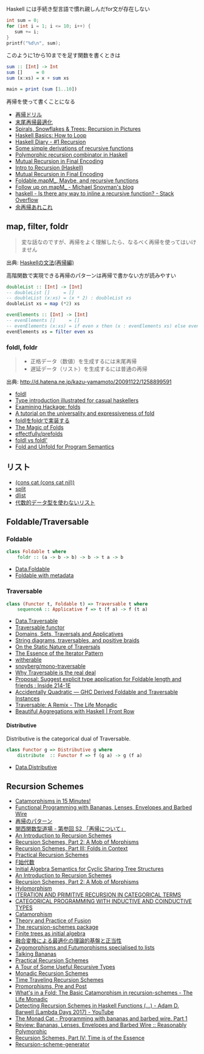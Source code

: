 Haskell には手続き型言語で慣れ親しんだfor文が存在しない

```c
int sum = 0;
for (int i = 1; i <= 10; i++) {
   sum += i;
}
printf("%d\n", sum);
```

このように1から10までを足す関数を書くときは

```haskell
sum :: [Int] -> Int
sum []     = 0
sum (x:xs) = x + sum xs

main = print (sum [1..10])
```

再帰を使って書くことになる

* [再帰ドリル](https://github.com/kazu-yamamoto/recursion-drill)
* [末尾再帰最適化](https://ja.wikipedia.org/wiki/%E6%9C%AB%E5%B0%BE%E5%86%8D%E5%B8%B0#.E6.9C.AB.E5.B0.BE.E5.91.BC.E5.87.BA.E3.81.97.E6.9C.80.E9.81.A9.E5.8C.96)
* [Spirals, Snowflakes & Trees: Recursion in Pictures](http://learn.hfm.io/fractals.html)
* [Haskell Basics: How to Loop](http://andyfriesen.com/2015/12/18/haskell-basics-how-to-loop.html)
* [Haskell Diary - #1 Recursion](http://akashagrawal.me/haskell-diary-1-recursion/)
* [Some simple derivations of recursive functions](http://myhaskelljournal.com/some-simple-derivations-of-recursive-functions/)
* [Polymorphic recursion combinator in Haskell](http://h2.jaguarpaw.co.uk/posts/polymorphic-recursion-combinator/)
* [Mutual Recursion in Final Encoding](http://aherrmann.github.io/programming/2016/05/28/mutual-recursion-in-final-encoding/)
* [Intro to Recursion (Haskell)](https://www.youtube.com/watch?v=w1tTs5vn_zo)
* [Mutual Recursion in Final Encoding](https://aherrmann.github.io/programming/2016/05/28/mutual-recursion-in-final-encoding/)
* [Foldable.mapM_, Maybe, and recursive functions](http://www.snoyman.com/blog/2017/01/foldable-mapm-maybe-and-recursive-functions)
* [Follow up on mapM_ - Michael Snoyman's blog](http://www.snoyman.com/blog/2017/01/follow-up-mapm)
* [haskell - Is there any way to inline a recursive function? - Stack Overflow](https://stackoverflow.com/questions/42179783/is-there-any-way-to-inline-a-recursive-function)
* [余再帰あれこれ](https://gist.github.com/uduki/4030269)

## map, filter, foldr

> 変な話なのですが、再帰をよく理解したら、なるべく再帰を使ってはいけません

出典: [Haskellの文法(再帰編)](http://d.hatena.ne.jp/kazu-yamamoto/20110829/1314584585)

高階関数で実現できる再帰のパターンは再帰で書かない方が読みやすい

```haskell
doubleList :: [Int] -> [Int]
-- doubleList []     = []
-- doubleList (x:xs) = (x * 2) : doubleList xs
doubleList xs = map (*2) xs

evenElements :: [Int] -> [Int]
-- evenElements []     = []
-- evenElements (x:xs) = if even x then (x : evenElements xs) else evenElements xs
evenElements xs = filter even xs
```

### foldl, foldr

> * 正格データ（数値）を生成するには末尾再帰
> * 遅延データ（リスト）を生成するには普通の再帰

出典: <http://d.hatena.ne.jp/kazu-yamamoto/20091122/1258899591>

* [foldl](https://hackage.haskell.org/package/foldl)
* [Type introduction illustrated for casual haskellers](http://takenobu-hs.github.io/downloads/type_introduction_illustrated.pdf)
* [Examining Hackage: folds](http://jozefg.bitbucket.org/posts/2014-12-27-folds.html)
* [A tutorial on the universality and expressiveness of fold](http://www.cs.nott.ac.uk/~gmh/fold.pdf)
* [foldlをfoldrで実装する](http://qiita.com/arowM/items/91a9bd8ea83168d412ab)
* [The Magic of Folds](http://www.parsonsmatt.org/2016/03/24/the_magic_of_folds.html)
* [effectfully/prefolds](https://github.com/effectfully/prefolds)
* [foldl vs foldl'](http://kseo.github.io/posts/2016-12-21-foldl-vs-foldl%27.html)
* [Fold and Unfold for Program Semantics](http://www.cs.nott.ac.uk/~pszgmh/semantics.pdf)

## リスト
* [(cons cat (cons cat nil))](https://twitter.com/lvsn/status/533685461957349376)
* [split](https://hackage.haskell.org/package/split)
* [dlist](http://hackage.haskell.org/package/dlist)
* [代数的データ型を使わないリスト](http://maoe.hatenadiary.jp/entry/20110402/1301677925)

## Foldable/Traversable
### Foldable

```haskell
class Foldable t where
    foldr :: (a -> b -> b) -> b -> t a -> b
```

* [Data.Foldable](https://hackage.haskell.org/package/base/docs/Data-Foldable.html)
* [Foldable with metadata](http://kenta.blogspot.jp/2015/08/clomduww-foldable-with-metadata.html)

### Traversable

```haskell
class (Functor t, Foldable t) => Traversable t where
    sequenceA :: Applicative f => t (f a) -> f (t a)
```

* [Data.Traversable](https://hackage.haskell.org/package/base/docs/Data-Traversable.html)
* [Traversable functor](http://mbps.hatenablog.com/entry/2014/09/22/100000)
* [Domains, Sets, Traversals and Applicatives](http://comonad.com/reader/2015/domains-sets-traversals-and-applicatives/)
* [String diagrams, traversables, and positive braids](http://parametricity.com/posts/2015-07-18-braids.html)
* [On the Static Nature of Traversals](http://r6.ca/blog/20121209T182914Z.html)
* [The Essence of the Iterator Pattern](https://www.cs.ox.ac.uk/jeremy.gibbons/publications/iterator.pdf)
* [witherable](https://hackage.haskell.org/package/witherable)
* [snoyberg/mono-traversable](https://github.com/snoyberg/mono-traversable)
* [Why Traversable is the real deal](http://www.corecursion.net/post/2017-01-12-Why_Traversable_is_the_real_deal)
* [Proposal: Suggest explicit type application for Foldable length and friends : Inside 214-1E](http://blog.ezyang.com/2017/03/proposal-suggest-explicit-type-application-for-foldable-length/)
* [Accidentally Quadratic — GHC Derived Foldable and Traversable Instances](https://accidentallyquadratic.tumblr.com/post/134605666547/ghc-derived-foldable-and-traversable-instances)
* [Traversable: A Remix - The Life Monadic](http://duplode.github.io/posts/traversable-a-remix.html)
* [Beautiful Aggregations with Haskell | Front Row](http://tech.frontrowed.com/2017/09/22/aggregations/)

#### Distributive
Distributive is the categorical dual of Traversable.

```haskell
class Functor g => Distributive g where
    distribute  :: Functor f => f (g a) -> g (f a)
```

* [Data.Distributive](https://hackage.haskell.org/package/distributive/docs/Data-Distributive.html)

## Recursion Schemes
* [Catamorphisms in 15 Minutes!](http://chrislambda.github.io/blog/2014/01/30/catamorphisms-in-15-minutes/)
* [Functional Programming with Bananas, Lenses, Envelopes and Barbed Wire](http://eprints.eemcs.utwente.nl/7281/01/db-utwente-40501F46.pdf)
* [再帰のパターン](http://maoe.hatenadiary.jp/entry/20090820/1250782646)
* [関西関数型道場 - 第参回 S2 「再帰について」](https://www.youtube.com/watch?v=mPH95hS3P1c)
* [An Introduction to Recursion Schemes](http://patrickthomson.ghost.io/an-introduction-to-recursion-schemes/)
* [Recursion Schemes, Part 2: A Mob of Morphisms](http://patrickthomson.ghost.io/recursion-schemes-part-2/)
* [Recursion Schemes, Part III: Folds in Context](http://blog.sumtypeofway.com/recursion-schemes-part-iii-folds-in-context/)
* [Practical Recursion Schemes](https://medium.com/@jaredtobin/practical-recursion-schemes-c10648ec1c29)
* [F始代数](http://nineties.github.io/category-seminar/7.html#/43)
* [Initial Algebra Semantics for Cyclic Sharing Tree Structures](http://arxiv.org/abs/1007.4266v2)
* [An Introduction to Recursion Schemes](http://blog.sumtypeofway.com/an-introduction-to-recursion-schemes/)
* [Recursion Schemes, Part 2: A Mob of Morphisms](http://blog.sumtypeofway.com/recursion-schemes-part-2/)
* [Hylomorphism](http://mbps.hatenablog.com/entry/2014/10/17/010205)
* [ITERATION AND PRIMITIVE RECURSION IN CATEGORICAL TERMS](http://www.cs.ru.nl/barendregt60/essays/geuvers_poll/art08_geuvers_poll.pdf)
* [CATEGORICAL PROGRAMMING WITH INDUCTIVE AND COINDUCTIVE TYPES](http://kodu.ut.ee/~varmo/papers/thesis.pdf)
* [Catamorphism](http://mbps.hatenablog.com/entry/2013/05/15/032507)
* [Theory and Practice of Fusion](http://www.cs.ox.ac.uk/ralf.hinze/publications/IFL10.pdf)
* [The recursion-schemes package](https://hackage.haskell.org/package/recursion-schemes)
* [Finite trees as initial algebra](https://theorylunch.wordpress.com/2013/02/28/finite-trees-as-initial-algebra/)
* [融合変換による最適化の理論的基盤と正当性](http://www.slideshare.net/sakai/20060627)
* [Zygomorphisms and Futumorphisms specialised to lists](http://stackoverflow.com/questions/36851766/zygomorphisms-and-futumorphisms-specialised-to-lists)
* [Talking Bananas](http://homepages.inf.ed.ac.uk/slindley/papers/talking-bananas-draft-march2016.pdf)
* [Practical Recursion Schemes](http://jtobin.ca/practical-recursion-schemes)
* [A Tour of Some Useful Recursive Types](http://jtobin.ca/tour-of-some-recursive-types)
* [Monadic Recursion Schemes](http://jtobin.ca/monadic-recursion-schemes)
* [Time Traveling Recursion Schemes](http://jtobin.ca/time-traveling-recursion)
* [Promorphisms, Pre and Post](https://jtobin.io/promorphisms-pre-post)
* [What's in a Fold: The Basic Catamorphism in recursion-schemes - The Life Monadic](http://duplode.github.io/posts/whats-in-a-fold.html)
* [Detecting Recursion Schemes in Haskell Functions (...) - Adam D. Barwell (Lambda Days 2017) - YouTube](https://www.youtube.com/watch?v=StVSC7ZSNIk)
* [The Monad Cat - Programming with bananas and barbed wire. Part 1](https://monad.cat/posts/2016-05-10-barbed-wire.html)
* [Review: Bananas, Lenses, Envelopes and Barbed Wire :: Reasonably Polymorphic](http://reasonablypolymorphic.com/blog/recursion-schemes)
* [Recursion Schemes, Part IV: Time is of the Essence](http://blog.sumtypeofway.com/recursion-schemes-part-iv-time-is-of-the-essence/)
* [Recursion-scheme-generator](http://vmchale.com/recursion-scheme-generator/index.html)
